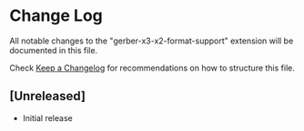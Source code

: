 # Change Log

All notable changes to the "gerber-x3-x2-format-support" extension will be documented in this file.

Check [Keep a Changelog](http://keepachangelog.com/) for recommendations on how to structure this file.

## [Unreleased]

- Initial release